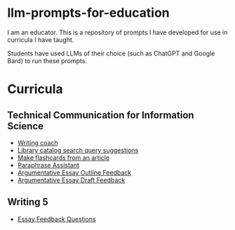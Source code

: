 # llm-prompts-for-education

I am an educator. This is a repository of prompts I have developed for use in curricula I have taught.

Students have used LLMs of their choice (such as ChatGPT and Google Bard) to run these prompts.

# Curricula

## Technical Communication for Information Science

- [Writing coach](/prompts/INFSCI_2205_Writing_Coach.md)
- [Library catalog search query suggestions](/prompts/INFSCI_2205_Search_Query_Suggestions.md)
- [Make flashcards from an article](/prompts/INFSCI_2205_Make_Flashcards_From_Article.md)
- [Paraphrase Assistant](/prompts/INFSCI_2205_Paraphrase_Assistant.md)
- [Argumentative Essay Outline Feedback](/prompts/INFSCI_2205_Argumentative_Essay_Outline_Feedback.md)
- [Argumentative Essay Draft Feedback](/prompts/INFSCI_2205_Argumentative_Essay_Feedback.md)

## Writing 5

- [Essay Feedback Questions](/prompts/Writing_5_Essay_Feedback_Questions.md)
